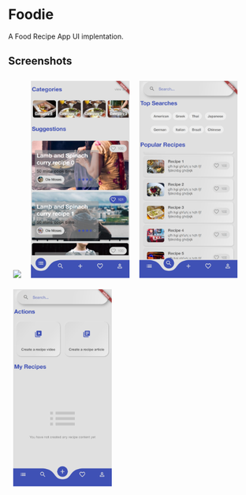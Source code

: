 # Foodie

A Food Recipe App UI implentation.

## Screenshots
<img src="screenshots/Splash.png" height="400em" hspace=10 vspace=10/><img src="screenshots/Highlights.png" height="400em" hspace=10 vspace=10/><img src="screenshots/Search.png" height="400em" hspace=10 vspace=10/><img src="screenshots/Actions.png" height="400em" hspace=10 vspace=10/>